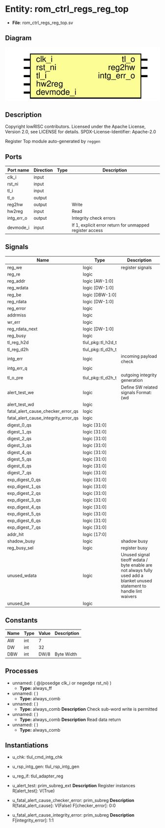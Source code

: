 # Entity: rom_ctrl_regs_reg_top

- **File**: rom_ctrl_regs_reg_top.sv
## Diagram

![Diagram](rom_ctrl_regs_reg_top.svg "Diagram")
## Description

 Copyright lowRISC contributors.
 Licensed under the Apache License, Version 2.0, see LICENSE for details.
 SPDX-License-Identifier: Apache-2.0

 Register Top module auto-generated by `reggen`

## Ports

| Port name  | Direction | Type | Description                                              |
| ---------- | --------- | ---- | -------------------------------------------------------- |
| clk_i      | input     |      |                                                          |
| rst_ni     | input     |      |                                                          |
| tl_i       | input     |      |                                                          |
| tl_o       | output    |      |                                                          |
| reg2hw     | output    |      | Write                                                    |
| hw2reg     | input     |      | Read                                                     |
| intg_err_o | output    |      |  Integrity check errors                                  |
| devmode_i  | input     |      | If 1, explicit error return for unmapped register access |
## Signals

| Name                                 | Type               | Description                                                                                                                  |
| ------------------------------------ | ------------------ | ---------------------------------------------------------------------------------------------------------------------------- |
| reg_we                               | logic              |  register signals                                                                                                            |
| reg_re                               | logic              |                                                                                                                              |
| reg_addr                             | logic [AW-1:0]     |                                                                                                                              |
| reg_wdata                            | logic [DW-1:0]     |                                                                                                                              |
| reg_be                               | logic [DBW-1:0]    |                                                                                                                              |
| reg_rdata                            | logic [DW-1:0]     |                                                                                                                              |
| reg_error                            | logic              |                                                                                                                              |
| addrmiss                             | logic              |                                                                                                                              |
| wr_err                               | logic              |                                                                                                                              |
| reg_rdata_next                       | logic [DW-1:0]     |                                                                                                                              |
| reg_busy                             | logic              |                                                                                                                              |
| tl_reg_h2d                           | tlul_pkg::tl_h2d_t |                                                                                                                              |
| tl_reg_d2h                           | tlul_pkg::tl_d2h_t |                                                                                                                              |
| intg_err                             | logic              |  incoming payload check                                                                                                      |
| intg_err_q                           | logic              |                                                                                                                              |
| tl_o_pre                             | tlul_pkg::tl_d2h_t |  outgoing integrity generation                                                                                               |
| alert_test_we                        | logic              |  Define SW related signals  Format: <reg>_<field>_{wd|we|qs}         or <reg>_{wd|we|qs} if field == 1 or 0                  |
| alert_test_wd                        | logic              |                                                                                                                              |
| fatal_alert_cause_checker_error_qs   | logic              |                                                                                                                              |
| fatal_alert_cause_integrity_error_qs | logic              |                                                                                                                              |
| digest_0_qs                          | logic [31:0]       |                                                                                                                              |
| digest_1_qs                          | logic [31:0]       |                                                                                                                              |
| digest_2_qs                          | logic [31:0]       |                                                                                                                              |
| digest_3_qs                          | logic [31:0]       |                                                                                                                              |
| digest_4_qs                          | logic [31:0]       |                                                                                                                              |
| digest_5_qs                          | logic [31:0]       |                                                                                                                              |
| digest_6_qs                          | logic [31:0]       |                                                                                                                              |
| digest_7_qs                          | logic [31:0]       |                                                                                                                              |
| exp_digest_0_qs                      | logic [31:0]       |                                                                                                                              |
| exp_digest_1_qs                      | logic [31:0]       |                                                                                                                              |
| exp_digest_2_qs                      | logic [31:0]       |                                                                                                                              |
| exp_digest_3_qs                      | logic [31:0]       |                                                                                                                              |
| exp_digest_4_qs                      | logic [31:0]       |                                                                                                                              |
| exp_digest_5_qs                      | logic [31:0]       |                                                                                                                              |
| exp_digest_6_qs                      | logic [31:0]       |                                                                                                                              |
| exp_digest_7_qs                      | logic [31:0]       |                                                                                                                              |
| addr_hit                             | logic [17:0]       |                                                                                                                              |
| shadow_busy                          | logic              |  shadow busy                                                                                                                 |
| reg_busy_sel                         | logic              |  register busy                                                                                                               |
| unused_wdata                         | logic              |  Unused signal tieoff  wdata / byte enable are not always fully used  add a blanket unused statement to handle lint waivers  |
| unused_be                            | logic              |                                                                                                                              |
## Constants

| Name | Type | Value | Description |
| ---- | ---- | ----- | ----------- |
| AW   | int  | 7     |             |
| DW   | int  | 32    |             |
| DBW  | int  | DW/8  | Byte Width  |
## Processes
- unnamed: ( @(posedge clk_i or negedge rst_ni) )
  - **Type:** always_ff
- unnamed: (  )
  - **Type:** always_comb
- unnamed: (  )
  - **Type:** always_comb
**Description**
 Check sub-word write is permitted 
- unnamed: (  )
  - **Type:** always_comb
**Description**
 Read data return 
- unnamed: (  )
  - **Type:** always_comb
## Instantiations

- u_chk: tlul_cmd_intg_chk
- u_rsp_intg_gen: tlul_rsp_intg_gen
- u_reg_if: tlul_adapter_reg
- u_alert_test: prim_subreg_ext
**Description**
 Register instances
 R[alert_test]: V(True)

- u_fatal_alert_cause_checker_error: prim_subreg
**Description**
 R[fatal_alert_cause]: V(False)
   F[checker_error]: 0:0

- u_fatal_alert_cause_integrity_error: prim_subreg
**Description**
   F[integrity_error]: 1:1

